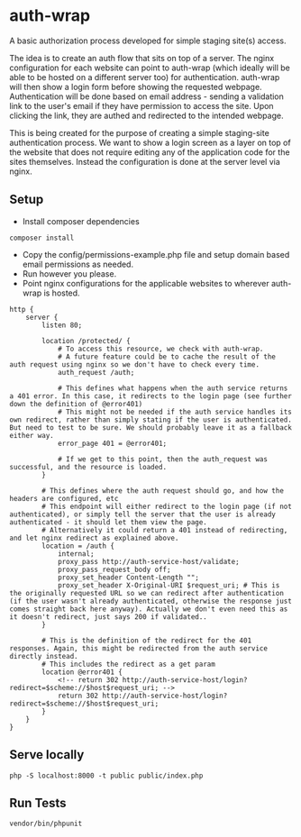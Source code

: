 # auth-wrap
A basic authorization process developed for simple staging site(s) access.

The idea is to create an auth flow that sits on top of a server. The nginx configuration for each website can point to auth-wrap (which ideally will be able to be hosted on a different server too) for authentication.
auth-wrap will then show a login form before showing the requested webpage.
Authentication will be done based on email address - sending a validation link to the user's email if they have permission to access the site. Upon clicking the link, they are authed and redirected to the intended webpage.

This is being created for the purpose of creating a simple staging-site authentication process. We want to show a login screen as a layer on top of the website that does not require editing any of the application code for the sites themselves. Instead the configuration is done at the server level via nginx. 

## Setup
 - Install composer dependencies
```
composer install
```
 - Copy the config/permissions-example.php file and setup domain based email permissions as needed.
 - Run however you please.
 - Point nginx configurations for the applicable websites to wherever auth-wrap is hosted.
```nginx
http {
    server {
        listen 80;

        location /protected/ {
            # To access this resource, we check with auth-wrap.
            # A future feature could be to cache the result of the auth request using nginx so we don't have to check every time.
            auth_request /auth;

            # This defines what happens when the auth service returns a 401 error. In this case, it redirects to the login page (see further down the definition of @error401)
            # This might not be needed if the auth service handles its own redirect, rather than simply stating if the user is authenticated. But need to test to be sure. We should probably leave it as a fallback either way.
            error_page 401 = @error401; 

            # If we get to this point, then the auth_request was successful, and the resource is loaded.
        }

        # This defines where the auth request should go, and how the headers are configured, etc
        # This endpoint will either redirect to the login page (if not authenticated), or simply tell the server that the user is already authenticated - it should let them view the page.
        # Alternatively it could return a 401 instead of redirecting, and let nginx redirect as explained above.
        location = /auth {
            internal;
            proxy_pass http://auth-service-host/validate;
            proxy_pass_request_body off;
            proxy_set_header Content-Length "";
            proxy_set_header X-Original-URI $request_uri; # This is the originally requested URL so we can redirect after authentication (if the user wasn't already authenticated, otherwise the response just comes straight back here anyway). Actually we don't even need this as it doesn't redirect, just says 200 if validated..
        }

        # This is the definition of the redirect for the 401 responses. Again, this might be redirected from the auth service directly instead.
        # This includes the redirect as a get param
        location @error401 {
            <!-- return 302 http://auth-service-host/login?redirect=$scheme://$host$request_uri; -->
            return 302 http://auth-service-host/login?redirect=$scheme://$host$request_uri;
        }
    }
}
```

## Serve locally
```
php -S localhost:8000 -t public public/index.php
```

## Run Tests
```
vendor/bin/phpunit
```

